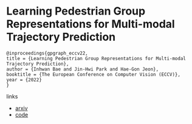 # Learning Pedestrian Group Representations for Multi-modal Trajectory Prediction

```
@inproceedings{gpgraph_eccv22,
title = {Learning Pedestrian Group Representations for Multi-modal Trajectory Prediction},
author = {Inhwan Bae and Jin-Hwi Park and Hae-Gon Jeon},
booktitle = {The European Conference on Computer Vision (ECCV)},
year = {2022}
}
```

links
- [arxiv](https://arxiv.org/abs/2207.09953)
- [code](https://github.com/inhwanbae/GPGraph)
